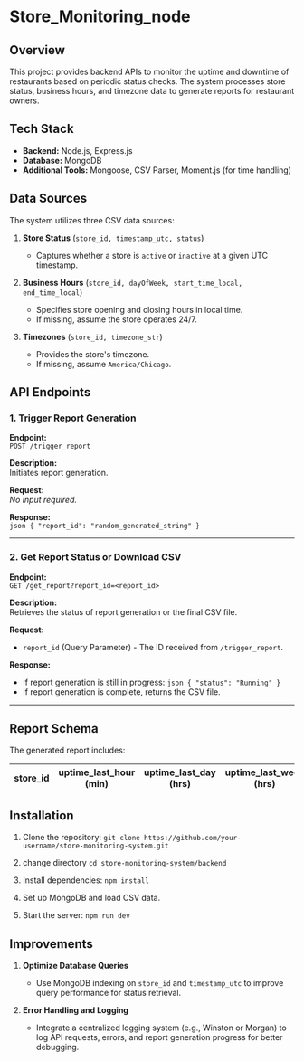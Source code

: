 # Store_Monitoring_node

## Overview

This project provides backend APIs to monitor the uptime and downtime of restaurants based on periodic status checks. The system processes store status, business hours, and timezone data to generate reports for restaurant owners.

## Tech Stack

- **Backend:** Node.js, Express.js
- **Database:** MongoDB
- **Additional Tools:** Mongoose, CSV Parser, Moment.js (for time handling)

## Data Sources

The system utilizes three CSV data sources:

1. **Store Status** (`store_id, timestamp_utc, status`)
   - Captures whether a store is `active` or `inactive` at a given UTC timestamp.

2. **Business Hours** (`store_id, dayOfWeek, start_time_local, end_time_local`)
   - Specifies store opening and closing hours in local time.
   - If missing, assume the store operates 24/7.

3. **Timezones** (`store_id, timezone_str`)
   - Provides the store's timezone.
   - If missing, assume `America/Chicago`.

## API Endpoints

### 1. Trigger Report Generation

**Endpoint:**  
`POST /trigger_report`

**Description:**  
Initiates report generation.

**Request:**  
_No input required._

**Response:**  
`json
{
  "report_id": "random_generated_string"
}`

---

### 2. Get Report Status or Download CSV

**Endpoint:**  
`GET /get_report?report_id=<report_id>`

**Description:**  
Retrieves the status of report generation or the final CSV file.

**Request:**  
- `report_id` (Query Parameter) - The ID received from `/trigger_report`.

**Response:**  
- If report generation is still in progress:
  `json
  {
    "status": "Running"
  }
  `
- If report generation is complete, returns the CSV file.

---

## Report Schema

The generated report includes:

| store_id | uptime_last_hour (min) | uptime_last_day (hrs) | uptime_last_week (hrs) | downtime_last_hour (min) | downtime_last_day (hrs) | downtime_last_week (hrs) |
|----------|------------------------|-----------------------|------------------------|-------------------------|-------------------------|--------------------------|

## Installation

1. Clone the repository:
   `git clone https://github.com/your-username/store-monitoring-system.git`
2. change directory
   `cd store-monitoring-system/backend`
3. Install dependencies:
   `npm install`
4. Set up MongoDB and load CSV data.

5. Start the server:
   `npm run dev`


## Improvements

1. **Optimize Database Queries**  
   - Use MongoDB indexing on `store_id` and `timestamp_utc` to improve query performance for status retrieval.

2. **Error Handling and Logging**  
   - Integrate a centralized logging system (e.g., Winston or Morgan) to log API requests, errors, and report generation progress for better debugging.